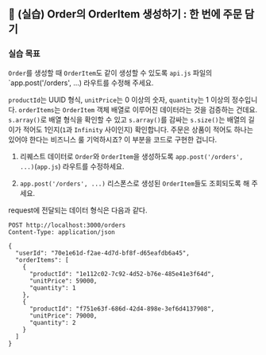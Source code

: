 ## 🎁 (실습) Order의 OrderItem 생성하기 : 한 번에 주문 담기

### 실습 목표

`Order`를 생성할 때 `OrderItem`도 같이 생성할 수 있도록 `api.js` 파일의 `app.post('/orders', ...) 라우트를 수정해 주세요.

`productId`는 UUID 형식, `unitPrice`는 0 이상의 숫자, `quantity`는 1 이상의 정수입니다. `orderItems`는 `OrderItem` 객체 배열로 이루어진 데이터라는 것을 검증하는 건데요. `s.array()`로 배열 형식을 확인할 수 있고 `s.array()`를 감싸는 `s.size()`는 배열의 길이가 적어도 1인지(`1`과 `Infinity` 사이인지) 확인합니다. 주문은 상품이 적어도 하나는 있어야 한다는 비즈니스 룰 기억하시죠? 이 부분을 코드로 구현한 겁니다.

1. 리퀘스트 데이터로 `Order`와 `OrderItem`을 생성하도록 `app.post('/orders', ...)`(`app.js`) 라우트를 수정하세요.

2. `app.post('/orders', ...)` 리스폰스로 생성된 `OrderItem`들도 조회되도록 해 주세요.

request에 전달되는 데이터 형식은 다음과 같다.

```http
POST http://localhost:3000/orders
Content-Type: application/json

{
  "userId": "70e1e61d-f2ae-4d7d-bf8f-d65eafdb6a45",
  "orderItems": [
    {
      "productId": "1e112c02-7c92-4d52-b76e-485e41e3f64d",
      "unitPrice": 59000,
      "quantity": 1
    },
    {
      "productId": "f751e63f-686d-42d4-898e-3ef6d4137908",
      "unitPrice": 79000,
      "quantity": 2
    }
  ]
}

```
